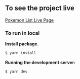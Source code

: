 ## To see  the project live

[Pokemon List Live Page](https://pokemon-api-henna.vercel.app/)

### To run in local

**Install package.**

```bash
$ yarn install
```
**Running the development server:**

```bash
$ yarn dev
```
